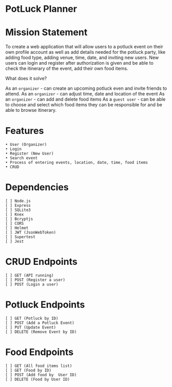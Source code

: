 # PotLuck Planner 

# Mission Statement

To create a web application that will allow users to a potluck event on their own profile account as well as add details needed for the potluck party, like adding food type, adding venue, time, date, and inviting new users.  New users can login and register after authorization is given and be able to check the itinerary of the event, add their own food items.

What does it solve?

As an `organizer` - can create an upcoming potluck even and invite friends to attend.
As an `organizer` - can adjust time, date and location of the event
As an `organizer` - can add and delete food items
As a `guest user` - can be able to choose and select which food items they can be responsible for and be able to browse itinerary.

# Features

    • User (Organizer)
    • Login
    • Register (New User)
    • Search event
    • Process of entering events, location, date, time, food items
    • CRUD

# Dependencies 

    [ ] Node.js
    [ ] Express
    [ ] SQLite3
    [ ] Knex
    [ ] Bcryptjs
    [ ] CORS
    [ ] Helmet
    [ ] JWT (JsonWebToken)
    [ ] Supertest
    [ ] Jest

# CRUD Endpoints

    [ ] GET (API running)
    [ ] POST (Register a user)
    [ ] POST (Login a user)

# Potluck Endpoints

    [ ] GET (Potluck by ID)
    [ ] POST (Add a Potluck Event)
    [ ] PUT (Update Event)
    [ ] DELETE (Remove Event by ID)

# Food Endpoints

    [ ] GET (All food items list)
    [ ] GET (Food by ID)
    [ ] POST (Add food by  User ID)
    [ ] DELETE (Food by User ID)
